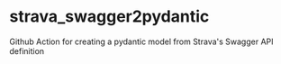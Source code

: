 # strava_swagger2pydantic
Github Action for creating a pydantic model from Strava's Swagger API definition
